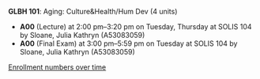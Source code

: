 **GLBH 101**: Aging: Culture&Health/Hum Dev (4 units)

- **A00** (Lecture) at 2:00 pm–3:20 pm on Tuesday, Thursday at SOLIS 104 by Sloane, Julia Kathryn (A53083059)
- **A00** (Final Exam) at 3:00 pm–5:59 pm on Tuesday at SOLIS 104 by Sloane, Julia Kathryn (A53083059)

[Enrollment numbers over time](./GLBH101.tsv)

